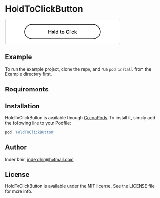 # HoldToClickButton

![](example.gif)

## Example

To run the example project, clone the repo, and run `pod install` from the Example directory first.

## Requirements

## Installation

HoldToClickButton is available through [CocoaPods](https://cocoapods.org). To install
it, simply add the following line to your Podfile:

```ruby
pod 'HoldToClickButton'
```

## Author

Inder Dhir, inderdhir@hotmail.com

## License

HoldToClickButton is available under the MIT license. See the LICENSE file for more info.
